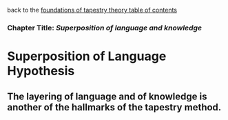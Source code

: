 back to the [foundations of tapestry theory table of contents](https://github.com/wds4/tribal-tapestry/blob/main/essays/bookJustification/hypotheses/tapestryFoundation.md)

### Chapter Title: *Superposition of language and knowledge*

Superposition of Language Hypothesis
=====

The layering of language and of knowledge is another of the hallmarks of the tapestry method.
-----
